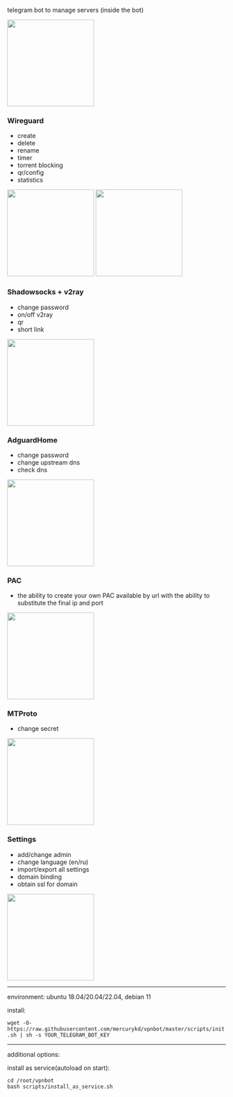 telegram bot to manage servers (inside the bot)

<img src="https://github.com/mercurykd/vpnbot/assets/30900414/408f43a5-51eb-4d45-a950-cd795fdc7858" width="200">

### Wireguard
- create
- delete
- rename
- timer
- torrent blocking
- qr/config
- statistics
<img src="https://github.com/mercurykd/vpnbot/assets/30900414/51a79c93-8083-40ba-a14b-a6ef19f00531" width="200">
<img src="https://github.com/mercurykd/vpnbot/assets/30900414/fd6ffd9f-bd75-479c-8dca-ea6c0b938b6c" width="200">

### Shadowsocks + v2ray
- change password
- on/off v2ray
- qr
- short link
<img src="https://github.com/mercurykd/vpnbot/assets/30900414/fbe39617-63ae-4536-8ab0-e4269ed8784a" width="200">

### AdguardHome
- change password
- change upstream dns
- check dns
<img src="https://github.com/mercurykd/vpnbot/assets/30900414/a7d4ba52-494b-429f-a3e2-08c68c8353c4" width="200">

### PAC
- the ability to create your own PAC available by url with the ability to substitute the final ip and port
<img src="https://github.com/mercurykd/vpnbot/assets/30900414/5343e009-1b21-450f-918d-b811b98a0549" width="200">

### MTProto
- change secret
<img src="https://github.com/mercurykd/vpnbot/assets/30900414/411696d8-172a-4dac-b6b7-4a6da3adfab2" width="200">

### Settings
- add/change admin
- change language (en/ru)
- import/export all settings
- domain binding
- obtain ssl for domain
<img src="https://github.com/mercurykd/vpnbot/assets/30900414/431ec09d-9c14-4c74-b8f6-e49c142132e8" width="200">

---
environment: ubuntu 18.04/20.04/22.04, debian 11

install:

`wget -O- https://raw.githubusercontent.com/mercurykd/vpnbot/master/scripts/init.sh | sh -s YOUR_TELEGRAM_BOT_KEY`

---

additional options:

install as service(autoload on start):

```
cd /root/vpnbot
bash scripts/install_as_service.sh
```
